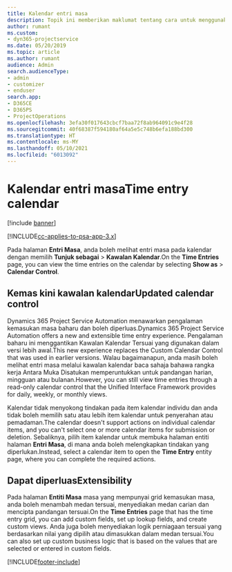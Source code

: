 ```yaml
---
title: Kalendar entri masa
description: Topik ini memberikan maklumat tentang cara untuk menggunakan kalendar entri masa.
author: rumant
ms.custom:
- dyn365-projectservice
ms.date: 05/20/2019
ms.topic: article
ms.author: rumant
audience: Admin
search.audienceType:
- admin
- customizer
- enduser
search.app:
- D365CE
- D365PS
- ProjectOperations
ms.openlocfilehash: 3efa30f017643cbcf7baa72f8ab964091c9e4f28
ms.sourcegitcommit: 40f68387f594180af64a5e5c748b6efa188bd300
ms.translationtype: HT
ms.contentlocale: ms-MY
ms.lasthandoff: 05/10/2021
ms.locfileid: "6013092"
---
```

# <a name="time-entry-calendar"></a><span data-ttu-id="fcfb5-103">Kalendar entri masa</span><span class="sxs-lookup"><span data-stu-id="fcfb5-103">Time entry calendar</span></span>

[!include [banner](../includes/psa-now-project-operations.md)]

[!INCLUDE[cc-applies-to-psa-app-3.x](../includes/cc-applies-to-psa-app-3x.md)]

<span data-ttu-id="fcfb5-104">Pada halaman **Entri Masa**, anda boleh melihat entri masa pada kalendar dengan memilih **Tunjuk sebagai** \> **Kawalan Kalendar**.</span><span class="sxs-lookup"><span data-stu-id="fcfb5-104">On the **Time Entries** page, you can view the time entries on the calendar by selecting **Show as** \> **Calendar Control**.</span></span>

## <a name="updated-calendar-control"></a><span data-ttu-id="fcfb5-105">Kemas kini kawalan kalendar</span><span class="sxs-lookup"><span data-stu-id="fcfb5-105">Updated calendar control</span></span>

<span data-ttu-id="fcfb5-106">Dynamics 365 Project Service Automation menawarkan pengalaman kemasukan masa baharu dan boleh diperluas.</span><span class="sxs-lookup"><span data-stu-id="fcfb5-106">Dynamics 365 Project Service Automation offers a new and extensible time entry experience.</span></span> <span data-ttu-id="fcfb5-107">Pengalaman baharu ini menggantikan Kawalan Kalendar Tersuai yang digunakan dalam versi lebih awal.</span><span class="sxs-lookup"><span data-stu-id="fcfb5-107">This new experience replaces the Custom Calendar Control that was used in earlier versions.</span></span> <span data-ttu-id="fcfb5-108">Walau bagaimanapun, anda masih boleh melihat entri masa melalui kawalan kalendar baca sahaja bahawa rangka kerja Antara Muka Disatukan memperuntukkan untuk pandangan harian, mingguan atau bulanan.</span><span class="sxs-lookup"><span data-stu-id="fcfb5-108">However, you can still view time entries through a read-only calendar control that the Unified Interface Framework provides for daily, weekly, or monthly views.</span></span>

<span data-ttu-id="fcfb5-109">Kalendar tidak menyokong tindakan pada item kalendar individu dan anda tidak boleh memilih satu atau lebih item kalendar untuk penyerahan atau pemadaman.</span><span class="sxs-lookup"><span data-stu-id="fcfb5-109">The calendar doesn't support actions on individual calendar items, and you can't select one or more calendar items for submission or deletion.</span></span> <span data-ttu-id="fcfb5-110">Sebaliknya, pilih item kalendar untuk membuka halaman entiti halaman **Entri Masa**, di mana anda boleh melengkapkan tindakan yang diperlukan.</span><span class="sxs-lookup"><span data-stu-id="fcfb5-110">Instead, select a calendar item to open the **Time Entry** entity page, where you can complete the required actions.</span></span>

## <a name="extensibility"></a><span data-ttu-id="fcfb5-111">Dapat diperluas</span><span class="sxs-lookup"><span data-stu-id="fcfb5-111">Extensibility</span></span>

<span data-ttu-id="fcfb5-112">Pada halaman **Entiti Masa** masa yang mempunyai grid kemasukan masa, anda boleh menambah medan tersuai, menyediakan medan carian dan mencipta pandangan tersuai.</span><span class="sxs-lookup"><span data-stu-id="fcfb5-112">On the **Time Entries** page that has the time entry grid, you can add custom fields, set up lookup fields, and create custom views.</span></span> <span data-ttu-id="fcfb5-113">Anda juga boleh menyediakan logik perniagaan tersuai yang berdasarkan nilai yang dipilih atau dimasukkan dalam medan tersuai.</span><span class="sxs-lookup"><span data-stu-id="fcfb5-113">You can also set up custom business logic that is based on the values that are selected or entered in custom fields.</span></span>


[!INCLUDE[footer-include](../includes/footer-banner.md)]